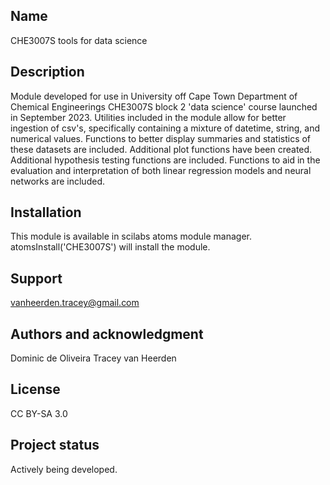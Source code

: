 ## Name
CHE3007S tools for data science

## Description
Module developed for use in University off Cape Town Department of Chemical Engineerings CHE3007S block 2 'data science' course launched in September 2023. Utilities included in the module allow for better ingestion of csv's, specifically containing a mixture of datetime, string, and numerical values. Functions to better display summaries and statistics of these datasets are included. Additional plot functions have been created. Additional hypothesis testing functions are included. Functions to aid in the evaluation and interpretation of both linear regression models and neural networks are included.

## Installation
This module is available in scilabs atoms module manager. atomsInstall('CHE3007S') will install the module.

## Support
vanheerden.tracey@gmail.com

## Authors and acknowledgment
Dominic de Oliveira
Tracey van Heerden

## License
CC BY-SA 3.0

## Project status
Actively being developed.
